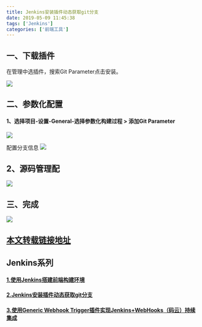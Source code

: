 ```yaml
---
title: Jenkins安装插件动态获取git分支
date: 2019-05-09 11:45:38
tags: ['Jenkins']
categories: ['前端工具']
---
```


## 一、下载插件

在管理中选插件，搜索Git Parameter点击安装。

![](/images/jenkins/plugin.png)

<!-- more -->

## 二、参数化配置

#### 1、选择项目-设置-General-选择参数化构建过程 > 添加Git Parameter
![](/images/jenkins/git-arameter.png)

 配置分支信息
![](/images/jenkins/bruch.png)

##  2、源码管理配
![](/images/jenkins/source-code.png)

## 三、完成
![](/images/jenkins/gti-branch.png)

## [本文转载链接地址](https://blog.csdn.net/weixin_39706415/article/details/84585748)


## Jenkins系列

#### [1.使用Jenkins搭建前端构建环境](/2019/01/04/使用Jenkins搭建前端构建环境/)
#### [2.Jenkins安装插件动态获取git分支](/2019/05/09/Jenkins安装插件动态获取git分支/)
#### [3.使用Generic Webhook Trigger插件实现Jenkins+WebHooks（码云）持续集成](/2019/05/09/使用Generic%20Webhook%20Trigger插件实现Jenkins+WebHooks（码云）持续集成/)
